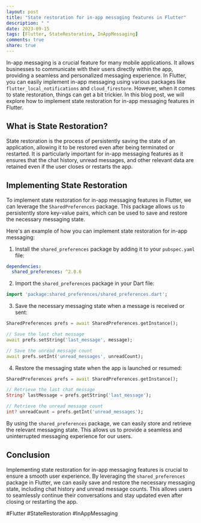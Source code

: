 ```yaml
---
layout: post
title: "State restoration for in-app messaging features in Flutter"
description: " "
date: 2023-09-15
tags: [Flutter, StateRestoration, InAppMessaging]
comments: true
share: true
---
```


In-app messaging is a crucial feature for many mobile applications. It allows businesses to communicate with their users directly within the app, providing a seamless and personalized messaging experience. In Flutter, you can easily implement in-app messaging using various packages like `flutter_local_notifications` and `cloud_firestore`. However, when it comes to state restoration, things can get a bit trickier. In this blog post, we will explore how to implement state restoration for in-app messaging features in Flutter.

## What is State Restoration?

State restoration is the process of persistently saving the state of an application, allowing it to be restored even after being terminated or restarted. It is particularly important for in-app messaging features as it ensures that the chat history, unread messages, and other relevant data are retained even if the user closes or restarts the app.

## Implementing State Restoration

To implement state restoration for in-app messaging features in Flutter, we can leverage the `SharedPreferences` package. This package allows us to persistently store key-value pairs, which can be used to save and restore the necessary messaging state.

Here's an example of how you can implement state restoration for in-app messaging:

1. Install the `shared_preferences` package by adding it to your `pubspec.yaml` file:

```yaml
dependencies:
  shared_preferences: ^2.0.6
```

2. Import the `shared_preferences` package in your Dart file:

```dart
import 'package:shared_preferences/shared_preferences.dart';
```

3. Save the necessary messaging state when a message is received or sent:

```dart
SharedPreferences prefs = await SharedPreferences.getInstance();

// Save the last chat message
await prefs.setString('last_message', message);

// Save the unread message count
await prefs.setInt('unread_messages', unreadCount);
```

4. Restore the messaging state when the app is launched or resumed:

```dart
SharedPreferences prefs = await SharedPreferences.getInstance();

// Retrieve the last chat message
String? lastMessage = prefs.getString('last_message');

// Retrieve the unread message count
int? unreadCount = prefs.getInt('unread_messages');
```

By using the `shared_preferences` package, we can easily store and retrieve the relevant messaging state. This allows us to provide a seamless and uninterrupted messaging experience for our users.

## Conclusion

Implementing state restoration for in-app messaging features is crucial to ensure a smooth user experience. By leveraging the `shared_preferences` package in Flutter, we can easily save and restore the necessary messaging state, including chat history and unread message counts. This allows users to seamlessly continue their conversations and stay updated even after closing or restarting the app.

#Flutter #StateRestoration #InAppMessaging